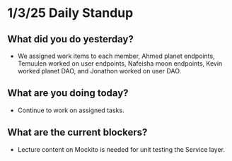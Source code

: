 # 1/3/25 Daily Standup

## What did you do yesterday?
- We assigned work items to each member, Ahmed planet endpoints, Temuulen worked on user endpoints, Nafeisha moon endpoints, Kevin worked planet DAO, and Jonathon worked on user DAO.
  
## What are you doing today?
- Continue to work on assigned tasks. 

## What are the current blockers?
- Lecture content on Mockito is needed for unit testing the Service layer.
